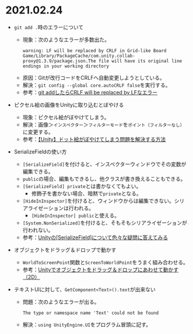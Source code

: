 # 2021.02.24

- `git add .`時のエラーについて
  - 現象：次のようなエラーが多数出た。
    ```
    warning: LF will be replaced by CRLF in Grid-like Board Game/Library/PackageCache/com.unity.collab-proxy@1.3.9/package.json.The file will have its original line endings in your working directory
    ```
  - 原因：Gitが改行コードをCRLFへ自動変更しようとしている。
  - 解決：`git config --global core.autoCRLF false`を実行する。
  - 参考：[git addしたらCRLF will be replaced by LFなエラー](https://qiita.com/suzuki-koya/items/6b9f1e79b9d662e15afe)

- ピクセル絵の画像をUnityに取り込むとぼやける
  - 現象：ピクセル絵がぼやけてしまう。
  - 解決：画像＞`インスペクター`＞`フィルターモード`を`ポイント（フィルターなし）`に変更する。
  - 参考：[【Unity】ドット絵がぼやけてしまう問題を解決する方法](https://baba-s.hatenablog.com/entry/2018/01/31/213000)

- SerializeFieldの使い方
  - `[SerializeField]`を付けると、インスペクターウィンドウでその変数が編集できる。
  - `public`の場合、編集もできるし、他クラスが書き換えることもできる。
  - `[SerializeField] private`とは書かなくてもよい。
    - 修飾子を書かない場合、暗黙で`private`となる。
  - `[HideInInspector]`を付けると、ウィンドウからは編集できない。シリアライゼーションは行われる。
    - `[HideInInspector] public`と使える。
  - `[System.NonSerialized]`を付けると、そもそもシリアライゼーションが行われない。
  - 参考：[Unityの[SerializeField]について色々な疑問に答えてみる](https://qiita.com/makopo/items/8ef280b00f1cc18aec91#serializefield-private)

- オブジェクトをドラッグ＆ドロップで動かす
  - `WorldToScreenPoint`関数と`ScreenToWorldPoint`をうまく組み合わせる。
  - 参考：[Unityでオブジェクトをドラッグ＆ドロップにあわせて動かす（2D）](https://qiita.com/ReoNagai/items/1becdea9e6fa9b55c82a)

- テキストUIに対して、`GetComponent<Text>().text`が出来ない
  - 問題：次のようなエラーが出る。
    ```
    The type or namespace name 'Text' could not be found
    ```
  - 解決：`using UnityEngine.UI`をプログラム冒頭に記す。